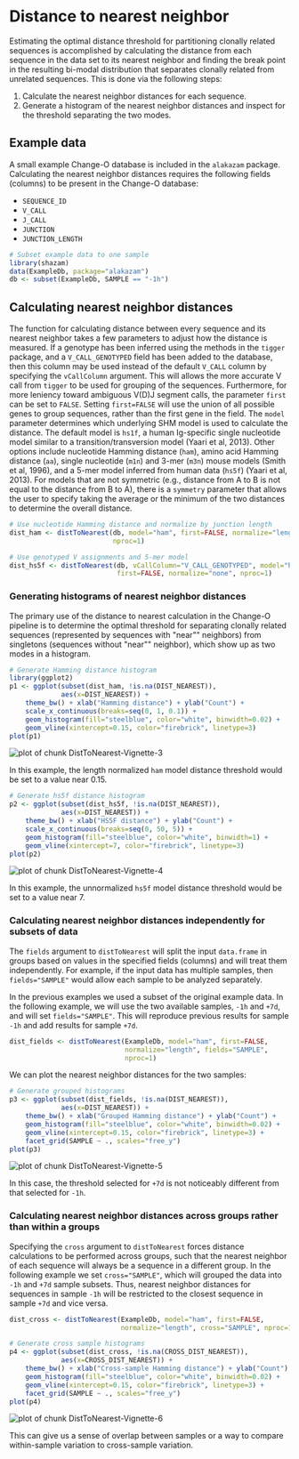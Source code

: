 Distance to nearest neighbor
====================


Estimating the optimal distance threshold for partitioning clonally related 
sequences is accomplished by calculating the distance from each sequence in the 
data set to its nearest neighbor and finding the break point in the resulting 
bi-modal distribution that separates clonally related from unrelated sequences. 
This is done via the following steps:

1. Calculate the nearest neighbor distances for each sequence.
2. Generate a histogram of the nearest neighbor distances and inspect for the 
   threshold separating the two modes.

## Example data

A small example Change-O database is included in the `alakazam` package. 
Calculating the nearest neighbor distances requires the following 
fields (columns) to be present in the Change-O database: 

* `SEQUENCE_ID`
* `V_CALL`
* `J_CALL`
* `JUNCTION`
* `JUNCTION_LENGTH`


```r
# Subset example data to one sample
library(shazam)
data(ExampleDb, package="alakazam")
db <- subset(ExampleDb, SAMPLE == "-1h")
```

## Calculating nearest neighbor distances

The function for calculating distance between every sequence and its nearest
neighbor takes a few parameters to adjust how the distance is measured. If a 
genotype has been inferred using the methods in the `tigger` package, and a 
`V_CALL_GENOTYPED` field has been added to the database, then this column may be 
used instead of the default `V_CALL` column by specifying the `vCallColumn` 
argument. This will allows the more accurate V call from `tigger` to be used for 
grouping of the sequences. Furthermore, for more leniency toward ambiguous 
V(D)J segment calls, the parameter `first` can be set to `FALSE`. Setting 
`first=FALSE` will use the union of all possible genes to group sequences, rather 
than the first gene in the field. The `model` parameter determines which 
underlying SHM model is used to calculate the distance. The default model is 
`hs1f`, a human Ig-specific single nucleotide model similar to a 
transition/transversion model (Yaari et al, 2013). Other options 
include nucleotide Hamming distance (`ham`), amino acid Hamming distance (`aa`), 
single nucleotide (`m1n`) and 3-mer (`m3n`) mouse models (Smith et al, 1996), 
and a 5-mer model inferred from human data (`hs5f`) (Yaari et al, 2013).
For models that are not symmetric (e.g., distance from A to B is not equal to the
distance from B to A), there is a `symmetry` parameter that allows the user to 
specify taking the average or the minimum of the two distances to determine the
overall distance.


```r
# Use nucleotide Hamming distance and normalize by junction length
dist_ham <- distToNearest(db, model="ham", first=FALSE, normalize="length", 
                          nproc=1)

# Use genotyped V assignments and 5-mer model
dist_hs5f <- distToNearest(db, vCallColumn="V_CALL_GENOTYPED", model="hs5f", 
                           first=FALSE, normalize="none", nproc=1)
```

### Generating histograms of nearest neighbor distances

The primary use of the distance to nearest calculation in the Change-O pipeline 
is to determine the optimal threshold for separating clonally related sequences 
(represented by sequences with "near"" neighbors) from singletons (sequences 
without "near"" neighbor), which show up as two modes in a histogram.


```r
# Generate Hamming distance histogram
library(ggplot2)
p1 <- ggplot(subset(dist_ham, !is.na(DIST_NEAREST)),
             aes(x=DIST_NEAREST)) + 
    theme_bw() + xlab("Hamming distance") + ylab("Count") +
    scale_x_continuous(breaks=seq(0, 1, 0.1)) +
    geom_histogram(fill="steelblue", color="white", binwidth=0.02) +
    geom_vline(xintercept=0.15, color="firebrick", linetype=3)
plot(p1)
```

![plot of chunk DistToNearest-Vignette-3](figure/DistToNearest-Vignette-3-1.png)

In this example, the length normalized `ham` model distance threshold would be 
set to a value near 0.15.


```r
# Generate hs5f distance histogram
p2 <- ggplot(subset(dist_hs5f, !is.na(DIST_NEAREST)),
             aes(x=DIST_NEAREST)) + 
    theme_bw() + xlab("HS5F distance") + ylab("Count") +
    scale_x_continuous(breaks=seq(0, 50, 5)) +
    geom_histogram(fill="steelblue", color="white", binwidth=1) +
    geom_vline(xintercept=7, color="firebrick", linetype=3)
plot(p2)
```

![plot of chunk DistToNearest-Vignette-4](figure/DistToNearest-Vignette-4-1.png)

In this example, the unnormalized `hs5f` model distance threshold would be 
set to a value near 7.

### Calculating nearest neighbor distances independently for subsets of data

The `fields` argument to `distToNearest` will split the input `data.frame`
in groups based on values in the specified fields (columns) and will 
treat them independently. For example, if the input data has multiple 
samples, then `fields="SAMPLE"` would allow each sample to be analyzed 
separately.

In the previous examples we used a subset of the original example data. In the
following example, we will use the two available samples, `-1h` and `+7d`, 
and will set `fields="SAMPLE"`. This will reproduce previous results for sample 
`-1h` and add results for sample `+7d`.


```r
dist_fields <- distToNearest(ExampleDb, model="ham", first=FALSE, 
                             normalize="length", fields="SAMPLE", 
                             nproc=1)
```

We can plot the nearest neighbor distances for the two samples:


```r
# Generate grouped histograms
p3 <- ggplot(subset(dist_fields, !is.na(DIST_NEAREST)), 
             aes(x=DIST_NEAREST)) + 
    theme_bw() + xlab("Grouped Hamming distance") + ylab("Count") +
    geom_histogram(fill="steelblue", color="white", binwidth=0.02) +
    geom_vline(xintercept=0.15, color="firebrick", linetype=3) +
    facet_grid(SAMPLE ~ ., scales="free_y")
plot(p3)
```

![plot of chunk DistToNearest-Vignette-5](figure/DistToNearest-Vignette-5-1.png)

In this case, the threshold selected for `+7d` is not noticeably 
different from that selected for `-1h`.

### Calculating nearest neighbor distances across groups rather than within a groups

Specifying the `cross` argument to `distToNearest` forces distance calculations 
to be performed across groups, such that the nearest neighbor of each sequence 
will always be a sequence in a different group. In the following example 
we set `cross="SAMPLE"`, which will grouped the data into `-1h` and 
`+7d` sample subsets. Thus, nearest neighbor distances for sequences in sample 
`-1h` will be restricted to the closest sequence in sample `+7d` and vice versa.


```r
dist_cross <- distToNearest(ExampleDb, model="ham", first=FALSE, 
                            normalize="length", cross="SAMPLE", nproc=1)
```


```r
# Generate cross sample histograms
p4 <- ggplot(subset(dist_cross, !is.na(CROSS_DIST_NEAREST)), 
             aes(x=CROSS_DIST_NEAREST)) + 
    theme_bw() + xlab("Cross-sample Hamming distance") + ylab("Count") +
    geom_histogram(fill="steelblue", color="white", binwidth=0.02) +
    geom_vline(xintercept=0.15, color="firebrick", linetype=3) +
    facet_grid(SAMPLE ~ ., scales="free_y")
plot(p4)
```

![plot of chunk DistToNearest-Vignette-6](figure/DistToNearest-Vignette-6-1.png)

This can give us a sense of overlap between samples or a way to 
compare within-sample variation to cross-sample variation.
